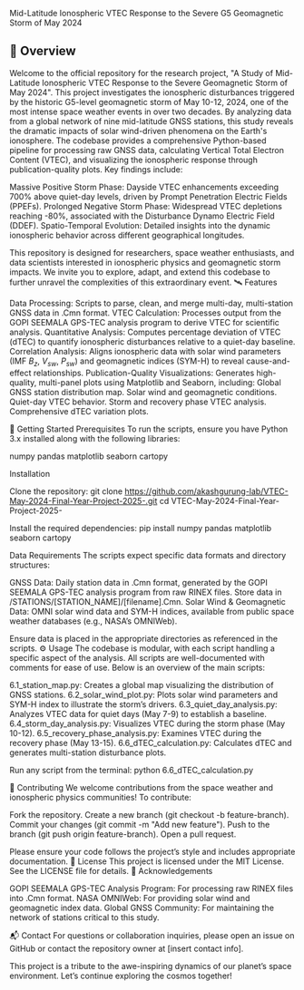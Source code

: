 Mid-Latitude Ionospheric VTEC Response to the Severe G5 Geomagnetic Storm of May 2024


## 🌌 Overview
Welcome to the official repository for the research project, "A Study of Mid-Latitude Ionospheric VTEC Response to the Severe Geomagnetic Storm of May 2024". This project investigates the ionospheric disturbances triggered by the historic G5-level geomagnetic storm of May 10-12, 2024, one of the most intense space weather events in over two decades. By analyzing data from a global network of nine mid-latitude GNSS stations, this study reveals the dramatic impacts of solar wind-driven phenomena on the Earth's ionosphere.
The codebase provides a comprehensive Python-based pipeline for processing raw GNSS data, calculating Vertical Total Electron Content (VTEC), and visualizing the ionospheric response through publication-quality plots. Key findings include:

Massive Positive Storm Phase: Dayside VTEC enhancements exceeding 700% above quiet-day levels, driven by Prompt Penetration Electric Fields (PPEFs).
Prolonged Negative Storm Phase: Widespread VTEC depletions reaching -80%, associated with the Disturbance Dynamo Electric Field (DDEF).
Spatio-Temporal Evolution: Detailed insights into the dynamic ionospheric behavior across different geographical longitudes.

This repository is designed for researchers, space weather enthusiasts, and data scientists interested in ionospheric physics and geomagnetic storm impacts. We invite you to explore, adapt, and extend this codebase to further unravel the complexities of this extraordinary event.
🛰️ Features

Data Processing: Scripts to parse, clean, and merge multi-day, multi-station GNSS data in .Cmn format.
VTEC Calculation: Processes output from the GOPI SEEMALA GPS-TEC analysis program to derive VTEC for scientific analysis.
Quantitative Analysis: Computes percentage deviation of VTEC (dTEC) to quantify ionospheric disturbances relative to a quiet-day baseline.
Correlation Analysis: Aligns ionospheric data with solar wind parameters (IMF $B_z$, $V_{sw}$, $P_{sw}$) and geomagnetic indices (SYM-H) to reveal cause-and-effect relationships.
Publication-Quality Visualizations: Generates high-quality, multi-panel plots using Matplotlib and Seaborn, including:
Global GNSS station distribution map.
Solar wind and geomagnetic conditions.
Quiet-day VTEC behavior.
Storm and recovery phase VTEC analysis.
Comprehensive dTEC variation plots.



🚀 Getting Started
Prerequisites
To run the scripts, ensure you have Python 3.x installed along with the following libraries:

numpy
pandas
matplotlib
seaborn
cartopy

Installation

Clone the repository:
git clone https://github.com/akashgurung-lab/VTEC-May-2024-Final-Year-Project-2025-.git
cd VTEC-May-2024-Final-Year-Project-2025-


Install the required dependencies:
pip install numpy pandas matplotlib seaborn cartopy



Data Requirements
The scripts expect specific data formats and directory structures:

GNSS Data: Daily station data in .Cmn format, generated by the GOPI SEEMALA GPS-TEC analysis program from raw RINEX files. Store data in /STATIONS/[STATION_NAME]/[filename].Cmn.
Solar Wind & Geomagnetic Data: OMNI solar wind data and SYM-H indices, available from public space weather databases (e.g., NASA’s OMNIWeb).

Ensure data is placed in the appropriate directories as referenced in the scripts.
⚙️ Usage
The codebase is modular, with each script handling a specific aspect of the analysis. All scripts are well-documented with comments for ease of use. Below is an overview of the main scripts:

6.1_station_map.py: Creates a global map visualizing the distribution of GNSS stations.
6.2_solar_wind_plot.py: Plots solar wind parameters and SYM-H index to illustrate the storm’s drivers.
6.3_quiet_day_analysis.py: Analyzes VTEC data for quiet days (May 7-9) to establish a baseline.
6.4_storm_day_analysis.py: Visualizes VTEC during the storm phase (May 10-12).
6.5_recovery_phase_analysis.py: Examines VTEC during the recovery phase (May 13-15).
6.6_dTEC_calculation.py: Calculates dTEC and generates multi-station disturbance plots.

Run any script from the terminal:
python 6.6_dTEC_calculation.py

🤝 Contributing
We welcome contributions from the space weather and ionospheric physics communities! To contribute:

Fork the repository.
Create a new branch (git checkout -b feature-branch).
Commit your changes (git commit -m "Add new feature").
Push to the branch (git push origin feature-branch).
Open a pull request.

Please ensure your code follows the project’s style and includes appropriate documentation.
📜 License
This project is licensed under the MIT License. See the LICENSE file for details.
🙏 Acknowledgements

GOPI SEEMALA GPS-TEC Analysis Program: For processing raw RINEX files into .Cmn format.
NASA OMNIWeb: For providing solar wind and geomagnetic index data.
Global GNSS Community: For maintaining the network of stations critical to this study.

📬 Contact
For questions or collaboration inquiries, please open an issue on GitHub or contact the repository owner at [insert contact info].

This project is a tribute to the awe-inspiring dynamics of our planet’s space environment. Let’s continue exploring the cosmos together!
